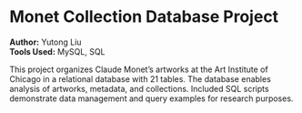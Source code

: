 # Monet Collection Database Project

**Author:** Yutong Liu  
**Tools Used:** MySQL, SQL  

This project organizes Claude Monet’s artworks at the Art Institute of Chicago in a relational database with 21 tables. The database enables analysis of artworks, metadata, and collections. Included SQL scripts demonstrate data management and query examples for research purposes.
